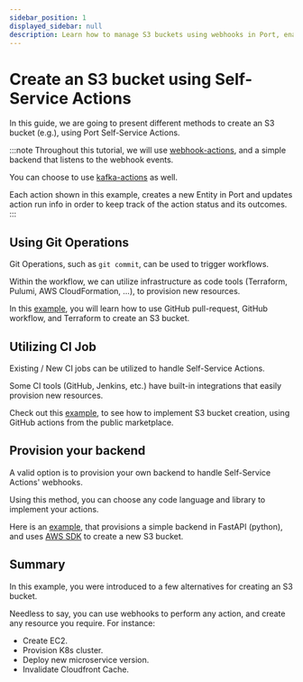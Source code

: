 ```yaml
---
sidebar_position: 1
displayed_sidebar: null
description: Learn how to manage S3 buckets using webhooks in Port, enabling automated and efficient cloud operations.
---
```


# Create an S3 bucket using Self-Service Actions

In this guide, we are going to present different methods to create an S3 bucket (e.g.), using Port Self-Service Actions.

:::note
Throughout this tutorial, we will use [webhook-actions](/build-your-software-catalog/custom-integration/webhook), and a simple backend that listens to the webhook events.

You can choose to use [kafka-actions](/actions-and-automations/setup-backend/webhook/kafka/kafka.md) as well.

Each action shown in this example, creates a new Entity in Port and updates action run info in order to keep track of the action status and its outcomes.
:::

## Using Git Operations

Git Operations, such as `git commit`, can be used to trigger workflows.

Within the workflow, we can utilize infrastructure as code tools (Terraform, Pulumi, AWS CloudFormation, ...), to provision new resources.

In this [example](https://github.com/port-labs/port-action-runner-examples/tree/main/python/s3_bucket_creation/terraform_github_workflow/webhook), you will learn how to use GitHub pull-request, GitHub workflow, and Terraform to create an S3 bucket.

## Utilizing CI Job

Existing / New CI jobs can be utilized to handle Self-Service Actions.

Some CI tools (GitHub, Jenkins, etc.) have built-in integrations that easily provision new resources.

Check out this [example](https://github.com/port-labs/port-action-runner-examples/tree/main/python/s3_bucket_creation/github_action/webhook), to see how to implement S3 bucket creation, using GitHub actions from the public marketplace.

## Provision your backend

A valid option is to provision your own backend to handle Self-Service Actions' webhooks.

Using this method, you can choose any code language and library to implement your actions.

Here is an [example](https://github.com/port-labs/port-action-runner-examples/tree/main/python/s3_bucket_creation/aws_sdk/webhook), that provisions a simple backend in FastAPI (python), and uses [AWS SDK](https://aws.amazon.com/sdk-for-python/) to create a new S3 bucket.

## Summary

In this example, you were introduced to a few alternatives for creating an S3 bucket.

Needless to say, you can use webhooks to perform any action, and create any resource you require. For instance:

- Create EC2.
- Provision K8s cluster.
- Deploy new microservice version.
- Invalidate Cloudfront Cache.
